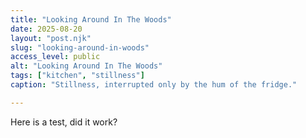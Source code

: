```yaml
---
title: "Looking Around In The Woods"
date: 2025-08-20
layout: "post.njk"
slug: "looking-around-in-woods"
access_level: public
alt: "Looking Around In The Woods"
tags: ["kitchen", "stillness"]
caption: "Stillness, interrupted only by the hum of the fridge."

---
```


Here is a test, did it work?


